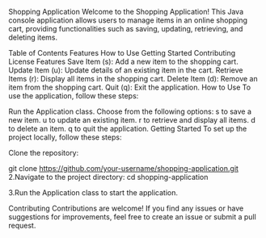 Shopping Application
Welcome to the Shopping Application! This Java console application allows users to manage items in an online shopping cart, providing functionalities such as saving, updating, retrieving, and deleting items.

Table of Contents
Features
How to Use
Getting Started
Contributing
License
Features
Save Item (s): Add a new item to the shopping cart.
Update Item (u): Update details of an existing item in the cart.
Retrieve Items (r): Display all items in the shopping cart.
Delete Item (d): Remove an item from the shopping cart.
Quit (q): Exit the application.
How to Use
To use the application, follow these steps:

Run the Application class.
Choose from the following options:
s to save a new item.
u to update an existing item.
r to retrieve and display all items.
d to delete an item.
q to quit the application.
Getting Started
To set up the project locally, follow these steps:

Clone the repository:

git clone https://github.com/your-username/shopping-application.git
2.Navigate to the project directory: cd shopping-application

3.Run the Application class to start the application.

Contributing Contributions are welcome! If you find any issues or have suggestions for improvements, feel free to create an issue or submit a pull request.
